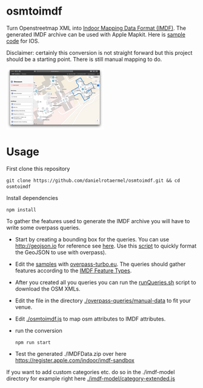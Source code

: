 # osmtoimdf

Turn Openstreetmap XML into [Indoor Mapping Data Format (IMDF)](https://register.apple.com/resources/imdf/).
The generated IMDF archive can be used with Apple Mapkit. Here is [sample code](https://developer.apple.com/documentation/mapkit/displaying_an_indoor_map) for IOS.

Disclaimer: certainly this conversion is not straight forward but this project should be a starting point. There is still manual mapping to do.

<img src="docs/preview-uulm.png" alt="preview-uulm" title="University Ulm" style="zoom:25%;"/>

# Usage

First clone this repository

```
git clone https://github.com/danielrotaermel/osmtoimdf.git && cd osmtoimdf
```

Install dependencies

```
npm install
```



To gather the features used to generate the IMDF archive you will have to write some overpass queries.

- Start by creating a bounding box for the queries. You can use http://geojson.io for reference see [here](https://github.com/danielrotaermel/osmtoimdf/tree/master/overpass-queries/boundingbox). 
  Use this [script](https://github.com/danielrotaermel/osmtoimdf/blob/master/overpass-queries/boundingbox/formatBoundingBoxForOverpass.sh) to quickly format the GeoJSON to use with overpass).

- Edit the [samples](https://github.com/danielrotaermel/osmtoimdf/tree/master/overpass-queries/queries) with [overpass-turbo.eu](https://overpass-turbo.eu). The queries should gather features according to the [IMDF Feature Types](https://register.apple.com/resources/imdf/#feature-types). 

- After you created all you queries you can run the [runQueries.sh](https://github.com/danielrotaermel/osmtoimdf/blob/master/overpass-queries/runQueries.sh) script to download the OSM XMLs.

- Edit the file in the directory [./overpass-queries/manual-data](https://github.com/danielrotaermel/osmtoimdf/tree/master/overpass-queries/manual-data) to fit your venue.

- Edit [./osmtoimdf.js](https://github.com/danielrotaermel/osmtoimdf/blob/master/osmtoimdf.js) to map osm attributes to IMDF attributes.

- run the conversion

  ```
  npm run start
  ```
  
- Test the generated ./IMDFData.zip over here https://register.apple.com/indoor/imdf-sandbox


If you want to add custom categories etc. do so in the ./imdf-model directory for example right here [./imdf-model/category-extended.js](https://github.com/danielrotaermel/osmtoimdf/blob/master/imdf-model/category-extended.js)
